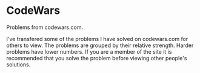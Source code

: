 # CodeWars
Problems from codewars.com.

I've transfered some of the problems I have solved on codewars.com for others to view.  The problems are grouped by their relative strength.  Harder problems have lower numbers.  If you are a member of the site it is recommended that you solve the problem before viewing other people's solutions.
